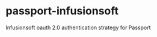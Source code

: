 passport-infusionsoft
=====================

Infusionsoft oauth 2.0 authentication strategy for Passport
